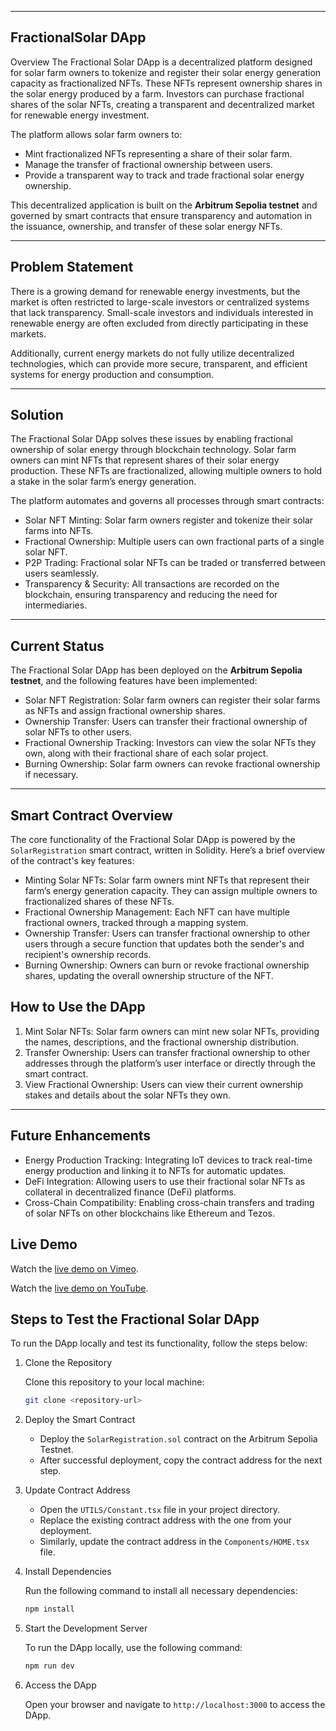 

---

## FractionalSolar DApp

Overview
The Fractional Solar DApp is a decentralized platform designed for solar farm owners to tokenize and register their solar energy generation capacity as fractionalized NFTs. These NFTs represent ownership shares in the solar energy produced by a farm. Investors can purchase fractional shares of the solar NFTs, creating a transparent and decentralized market for renewable energy investment.

The platform allows solar farm owners to:
- Mint fractionalized NFTs representing a share of their solar farm.
- Manage the transfer of fractional ownership between users.
- Provide a transparent way to track and trade fractional solar energy ownership.

This decentralized application is built on the **Arbitrum Sepolia testnet** and governed by smart contracts that ensure transparency and automation in the issuance, ownership, and transfer of these solar energy NFTs.

---

## Problem Statement
There is a growing demand for renewable energy investments, but the market is often restricted to large-scale investors or centralized systems that lack transparency. Small-scale investors and individuals interested in renewable energy are often excluded from directly participating in these markets. 

Additionally, current energy markets do not fully utilize decentralized technologies, which can provide more secure, transparent, and efficient systems for energy production and consumption.

---

## Solution
The Fractional Solar DApp solves these issues by enabling fractional ownership of solar energy through blockchain technology. Solar farm owners can mint NFTs that represent shares of their solar energy production. These NFTs are fractionalized, allowing multiple owners to hold a stake in the solar farm’s energy generation. 

The platform automates and governs all processes through smart contracts:
- Solar NFT Minting: Solar farm owners register and tokenize their solar farms into NFTs.
- Fractional Ownership: Multiple users can own fractional parts of a single solar NFT.
- P2P Trading: Fractional solar NFTs can be traded or transferred between users seamlessly.
- Transparency & Security: All transactions are recorded on the blockchain, ensuring transparency and reducing the need for intermediaries.

---

## Current Status
The Fractional Solar DApp has been deployed on the **Arbitrum Sepolia testnet**, and the following features have been implemented:
- Solar NFT Registration: Solar farm owners can register their solar farms as NFTs and assign fractional ownership shares.
- Ownership Transfer: Users can transfer their fractional ownership of solar NFTs to other users.
- Fractional Ownership Tracking: Investors can view the solar NFTs they own, along with their fractional share of each solar project.
- Burning Ownership: Solar farm owners can revoke fractional ownership if necessary.

---

## Smart Contract Overview
The core functionality of the Fractional Solar DApp is powered by the `SolarRegistration` smart contract, written in Solidity. Here’s a brief overview of the contract's key features:

- Minting Solar NFTs: Solar farm owners mint NFTs that represent their farm’s energy generation capacity. They can assign multiple owners to fractionalized shares of these NFTs.
- Fractional Ownership Management: Each NFT can have multiple fractional owners, tracked through a mapping system.
- Ownership Transfer: Users can transfer fractional ownership to other users through a secure function that updates both the sender's and recipient's ownership records.
- Burning Ownership: Owners can burn or revoke fractional ownership shares, updating the overall ownership structure of the NFT.



## How to Use the DApp
1. Mint Solar NFTs: Solar farm owners can mint new solar NFTs, providing the names, descriptions, and the fractional ownership distribution.
2. Transfer Ownership: Users can transfer fractional ownership to other addresses through the platform’s user interface or directly through the smart contract.
3. View Fractional Ownership: Users can view their current ownership stakes and details about the solar NFTs they own.

---

## Future Enhancements
- Energy Production Tracking: Integrating IoT devices to track real-time energy production and linking it to NFTs for automatic updates.
- DeFi Integration: Allowing users to use their fractional solar NFTs as collateral in decentralized finance (DeFi) platforms.
- Cross-Chain Compatibility: Enabling cross-chain transfers and trading of solar NFTs on other blockchains like Ethereum and Tezos.



## Live Demo

Watch the [live demo on Vimeo](https://vimeo.com/1021342143#t=0).


Watch the [live demo on YouTube](https://youtu.be/qRMcwQ4q_Es).



## Steps to Test the Fractional Solar DApp

To run the DApp locally and test its functionality, follow the steps below:

1. Clone the Repository
   
   Clone this repository to your local machine:
   ```bash
   git clone <repository-url>
   ```

2. Deploy the Smart Contract

   - Deploy the `SolarRegistration.sol` contract on the Arbitrum Sepolia Testnet.
   - After successful deployment, copy the contract address for the next step.

3. Update Contract Address

   - Open the `UTILS/Constant.tsx` file in your project directory.
   - Replace the existing contract address with the one from your deployment.
   - Similarly, update the contract address in the `Components/HOME.tsx` file.

4. Install Dependencies

   Run the following command to install all necessary dependencies:
   ```bash
   npm install
   ```

5. Start the Development Server

   To run the DApp locally, use the following command:
   ```bash
   npm run dev
   ```

6. Access the DApp

   Open your browser and navigate to `http://localhost:3000` to access the DApp.




